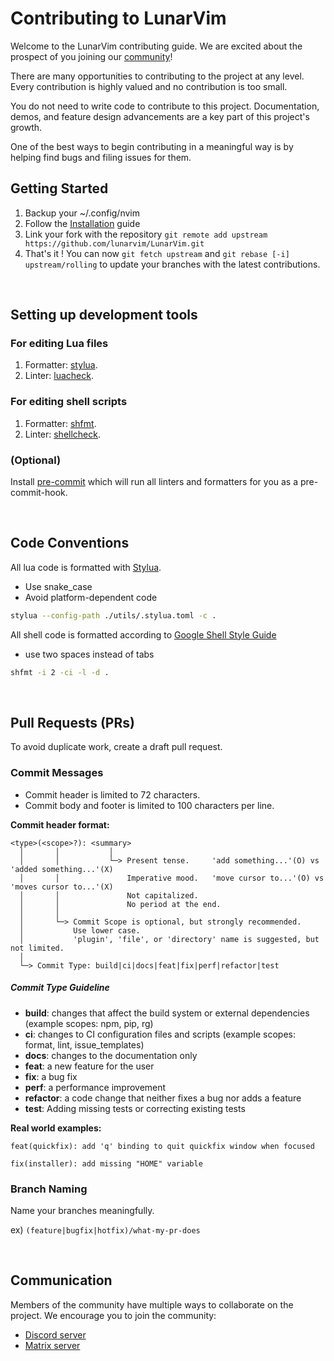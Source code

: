 # Contributing to LunarVim

Welcome to the LunarVim contributing guide. We are excited about the prospect of you joining our [community](https://github.com/lunarvim/LunarVim/graphs/contributors)!

There are many opportunities to contributing to the project at any level. Every contribution is highly valued and no contribution is too small.

You do not need to write code to contribute to this project. Documentation, demos, and feature design advancements are a key part of this project's growth.

One of the best ways to begin contributing in a meaningful way is by helping find bugs and filing issues for them.

## Getting Started

1. Backup your ~/.config/nvim
2. Follow the [Installation](https://github.com/lunarvim/LunarVim/wiki/Installation) guide
3. Link your fork with the repository `git remote add upstream https://github.com/lunarvim/LunarVim.git`
4. That's it ! You can now `git fetch upstream` and `git rebase [-i] upstream/rolling` to update your branches with the latest contributions.

<br />

## Setting up development tools

### For editing Lua files

1. Formatter: [stylua](https://github.com/johnnymorganz/stylua#installation).
2. Linter:  [luacheck](https://github.com/luarocks/luacheck).

### For editing shell scripts

1. Formatter: [shfmt](https://github.com/mvdan/sh#shfmt).
2. Linter: [shellcheck](https://github.com/koalaman/shellcheck).

### (Optional)

Install [pre-commit](https://github.com/pre-commit/pre-commit) which will run all linters and formatters for you as a pre-commit-hook.

<br />

## Code Conventions

All lua code is formatted with [Stylua](https://github.com/JohnnyMorganz/StyLua).
* Use snake_case
* Avoid platform-dependent code
```bash
stylua --config-path ./utils/.stylua.toml -c .
```

All shell code is formatted according to [Google Shell Style Guide](https://google.github.io/styleguide/shellguide.html)
* use two spaces instead of tabs
```bash
shfmt -i 2 -ci -l -d .
```

<br />

## Pull Requests (PRs)

To avoid duplicate work, create a draft pull request.

### Commit Messages
* Commit header is limited to 72 characters.
* Commit body and footer is limited to 100 characters per line.

**Commit header format:**
```
<type>(<scope>?): <summary>
  │       │           │
  │       │           └─> Present tense.     'add something...'(O) vs 'added something...'(X)
  │       │               Imperative mood.   'move cursor to...'(O) vs 'moves cursor to...'(X)
  │       │               Not capitalized. 
  │       │               No period at the end.
  │       │
  │       └─> Commit Scope is optional, but strongly recommended.
  │           Use lower case.
  │           'plugin', 'file', or 'directory' name is suggested, but not limited.
  │
  └─> Commit Type: build|ci|docs|feat|fix|perf|refactor|test
```

##### Commit Type Guideline

* **build**: changes that affect the build system or external dependencies (example scopes: npm, pip, rg)
* **ci**: changes to CI configuration files and scripts (example scopes: format, lint, issue_templates)
* **docs**: changes to the documentation only
* **feat**: a new feature for the user
* **fix**: a bug fix
* **perf**: a performance improvement
* **refactor**: a code change that neither fixes a bug nor adds a feature
* **test**: Adding missing tests or correcting existing tests

**Real world examples:**
```
feat(quickfix): add 'q' binding to quit quickfix window when focused 
```
```
fix(installer): add missing "HOME" variable 
```


### Branch Naming

Name your branches meaningfully.

ex)
```(feature|bugfix|hotfix)/what-my-pr-does```

<br />

## Communication

Members of the community have multiple ways to collaborate on the project.
We encourage you to join the community:
- [Discord server](https://discord.gg/Xb9B4Ny)
- [Matrix server](https://matrix.to/#/#atmachine-neovim:matrix.org)
